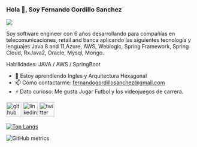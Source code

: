 ### Hola 👋, Soy Fernando Gordillo Sanchez
![](https://pratikjagrut.dev/img/git/github.png)

Soy software engineer con 6 años desarrollando para compañías en telecomunicaciones, retail and banca aplicando las siguientes tecnología y lenguajes Java 8 and 11,Azure, AWS, Weblogic, Spring Framework, Spring Cloud, RxJava2, Oracle, Mysql, Mongo.

Habilidades: JAVA / AWS / SpringBoot 

- 🌱 Estoy aprendiendo Ingles y Arquitectura Hexagonal 
- 📫 Cómo contactarme: fernandogordillosanchez@gmail.com 
- ⚡ Dato curioso: Me gusta Jugar Futbol y los videojuegos de carrera. 


[<img src='https://cdn.jsdelivr.net/npm/simple-icons@3.0.1/icons/github.svg' alt='github' height='40'>](https://github.com/https://github.com/FernandoDranzer21)  [<img src='https://cdn.jsdelivr.net/npm/simple-icons@3.0.1/icons/linkedin.svg' alt='linkedin' height='40'>](https://www.linkedin.com/in/https://www.linkedin.com/in/fernando-gordillo-sanchez//)  [<img src='https://cdn.jsdelivr.net/npm/simple-icons@3.0.1/icons/twitter.svg' alt='twitter' height='40'>](https://twitter.com/https://twitter.com/Fernand82630207)  

[![Top Langs](https://github-readme-stats.vercel.app/api/top-langs/?username=https://github.com/FernandoDranzer21)](https://github.com/anuraghazra/github-readme-stats)

![GitHub metrics](https://metrics.lecoq.io/https://github.com/FernandoDranzer21)  


